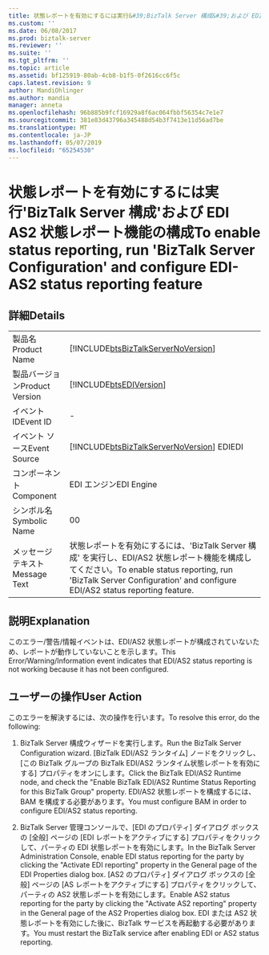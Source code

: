 ```yaml
---
title: 状態レポートを有効にするには実行&#39;BizTalk Server 構成&#39;および EDI AS2 状態レポート機能の構成 |Microsoft Docs
ms.custom: ''
ms.date: 06/08/2017
ms.prod: biztalk-server
ms.reviewer: ''
ms.suite: ''
ms.tgt_pltfrm: ''
ms.topic: article
ms.assetid: bf125919-80ab-4cb8-b1f5-0f2616cc6f5c
caps.latest.revision: 9
author: MandiOhlinger
ms.author: mandia
manager: anneta
ms.openlocfilehash: 96b885b9fcf16929a8f6ac064fbbf56354c7e1e7
ms.sourcegitcommit: 381e83d43796a345488d54b3f7413e11d56ad7be
ms.translationtype: MT
ms.contentlocale: ja-JP
ms.lasthandoff: 05/07/2019
ms.locfileid: "65254530"
---
```

# <a name="to-enable-status-reporting-run-39biztalk-server-configuration39-and-configure-edi-as2-status-reporting-feature"></a><span data-ttu-id="10710-102">状態レポートを有効にするには実行&#39;BizTalk Server 構成&#39;および EDI AS2 状態レポート機能の構成</span><span class="sxs-lookup"><span data-stu-id="10710-102">To enable status reporting, run &#39;BizTalk Server Configuration&#39; and configure EDI-AS2 status reporting feature</span></span>
## <a name="details"></a><span data-ttu-id="10710-103">詳細</span><span class="sxs-lookup"><span data-stu-id="10710-103">Details</span></span>  
  
|                 |                                                                                                                |
|-----------------|----------------------------------------------------------------------------------------------------------------|
|  <span data-ttu-id="10710-104">製品名</span><span class="sxs-lookup"><span data-stu-id="10710-104">Product Name</span></span>   |               [!INCLUDE[btsBizTalkServerNoVersion](../includes/btsbiztalkservernoversion-md.md)]               |
| <span data-ttu-id="10710-105">製品バージョン</span><span class="sxs-lookup"><span data-stu-id="10710-105">Product Version</span></span> |                           [!INCLUDE[btsEDIVersion](../includes/btsediversion-md.md)]                           |
|    <span data-ttu-id="10710-106">イベント ID</span><span class="sxs-lookup"><span data-stu-id="10710-106">Event ID</span></span>     |                                                       -                                                        |
|  <span data-ttu-id="10710-107">イベント ソース</span><span class="sxs-lookup"><span data-stu-id="10710-107">Event Source</span></span>   |             [!INCLUDE[btsBizTalkServerNoVersion](../includes/btsbiztalkservernoversion-md.md)] <span data-ttu-id="10710-108">EDI</span><span class="sxs-lookup"><span data-stu-id="10710-108">EDI</span></span>             |
|    <span data-ttu-id="10710-109">コンポーネント</span><span class="sxs-lookup"><span data-stu-id="10710-109">Component</span></span>    |                                                   <span data-ttu-id="10710-110">EDI エンジン</span><span class="sxs-lookup"><span data-stu-id="10710-110">EDI Engine</span></span>                                                   |
|  <span data-ttu-id="10710-111">シンボル名</span><span class="sxs-lookup"><span data-stu-id="10710-111">Symbolic Name</span></span>  |                                                       <span data-ttu-id="10710-112">0</span><span class="sxs-lookup"><span data-stu-id="10710-112">0</span></span>                                                        |
|  <span data-ttu-id="10710-113">メッセージ テキスト</span><span class="sxs-lookup"><span data-stu-id="10710-113">Message Text</span></span>   | <span data-ttu-id="10710-114">状態レポートを有効にするには、'BizTalk Server 構成' を実行し、EDI/AS2 状態レポート機能を構成してください。</span><span class="sxs-lookup"><span data-stu-id="10710-114">To enable status reporting, run 'BizTalk Server Configuration' and configure EDI/AS2 status reporting feature.</span></span> |
  
## <a name="explanation"></a><span data-ttu-id="10710-115">説明</span><span class="sxs-lookup"><span data-stu-id="10710-115">Explanation</span></span>  
 <span data-ttu-id="10710-116">このエラー/警告/情報イベントは、EDI/AS2 状態レポートが構成されていないため、レポートが動作していないことを示します。</span><span class="sxs-lookup"><span data-stu-id="10710-116">This Error/Warning/Information event indicates that EDI/AS2 status reporting is not working because it has not been configured.</span></span>  
  
## <a name="user-action"></a><span data-ttu-id="10710-117">ユーザーの操作</span><span class="sxs-lookup"><span data-stu-id="10710-117">User Action</span></span>  
 <span data-ttu-id="10710-118">このエラーを解決するには、次の操作を行います。</span><span class="sxs-lookup"><span data-stu-id="10710-118">To resolve this error, do the following:</span></span>  
  
1.  <span data-ttu-id="10710-119">BizTalk Server 構成ウィザードを実行します。</span><span class="sxs-lookup"><span data-stu-id="10710-119">Run the BizTalk Server Configuration wizard.</span></span> <span data-ttu-id="10710-120">[BizTalk EDI/AS2 ランタイム] ノードをクリックし、[この BizTalk グループの BizTalk EDI/AS2 ランタイム状態レポートを有効にする] プロパティをオンにします。</span><span class="sxs-lookup"><span data-stu-id="10710-120">Click the BizTalk EDI/AS2 Runtime node, and check the "Enable BizTalk EDI/AS2 Runtime Status Reporting for this BizTalk Group" property.</span></span> <span data-ttu-id="10710-121">EDI/AS2 状態レポートを構成するには、BAM を構成する必要があります。</span><span class="sxs-lookup"><span data-stu-id="10710-121">You must configure BAM in order to configure EDI/AS2 status reporting.</span></span>  
  
2.  <span data-ttu-id="10710-122">BizTalk Server 管理コンソールで、[EDI のプロパティ] ダイアログ ボックスの [全般] ページの [EDI レポートをアクティブにする] プロパティをクリックして、パーティの EDI 状態レポートを有効にします。</span><span class="sxs-lookup"><span data-stu-id="10710-122">In the BizTalk Server Administration Console, enable EDI status reporting for the party by clicking the "Activate EDI reporting" property in the General page of the EDI Properties dialog box.</span></span> <span data-ttu-id="10710-123">[AS2 のプロパティ] ダイアログ ボックスの [全般] ページの [AS レポートをアクティブにする] プロパティをクリックして、パーティの AS2 状態レポートを有効にします。</span><span class="sxs-lookup"><span data-stu-id="10710-123">Enable AS2 status reporting for the party by clicking the "Activate AS2 reporting" property in the General page of the AS2 Properties dialog box.</span></span> <span data-ttu-id="10710-124">EDI または AS2 状態レポートを有効にした後に、BizTalk サービスを再起動する必要があります。</span><span class="sxs-lookup"><span data-stu-id="10710-124">You must restart the BizTalk service after enabling EDI or AS2 status reporting.</span></span>